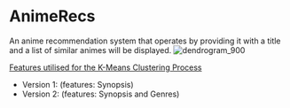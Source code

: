 # AnimeRecs
An anime recommendation system that operates by providing it with a title and a list of similar animes will be displayed.
![dendrogram_900](https://github.com/emircodes/AnimeRecs/assets/151061600/5e8427b3-af09-4350-8957-76d8e2e133bd)

<u> Features utilised for the K-Means Clustering Process </u>
+ Version 1: (features: Synopsis)
+ Version 2: (features: Synopsis and Genres)
